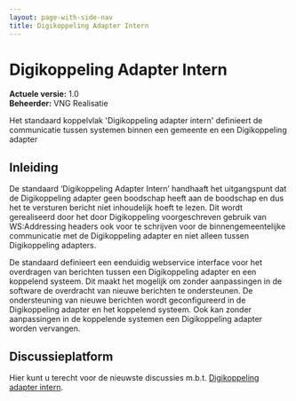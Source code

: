 ```yaml
---
layout: page-with-side-nav
title: Digikoppeling Adapter Intern
---
```

# Digikoppeling Adapter Intern

**Actuele versie:** 1.0  
**Beheerder:**  VNG Realisatie<br/>

Het standaard koppelvlak 'Digikoppeling adapter intern' definieert de communicatie tussen systemen binnen een gemeente en een Digikoppeling adapter

## Inleiding
De standaard ‘Digikoppeling Adapter Intern’ handhaaft het uitgangspunt dat de Digikoppeling adapter geen boodschap heeft aan de boodschap en dus het te versturen bericht niet inhoudelijk hoeft te lezen. Dit wordt gerealiseerd door het door Digikoppeling voorgeschreven gebruik van WS:Addressing headers ook voor te schrijven voor de binnengemeentelijke communicatie met de Digikoppeling adapter en niet alleen tussen Digikoppeling adapters.

De standaard definieert een eenduidig webservice interface voor het overdragen van berichten tussen een Digikoppeling adapter en een koppelend systeem. Dit maakt het mogelijk om zonder aanpassingen in de software de overdracht van nieuwe berichten te ondersteunen. De ondersteuning van nieuwe berichten wordt geconfigureerd in de Digikoppeling adapter en het koppelend systeem. Ook kan zonder aanpassingen in de koppelende systemen een Digikoppeling adapter worden vervangen.

## Discussieplatform

Hier kunt u terecht voor de nieuwste discussies m.b.t. [Digikoppeling adapter intern](https://github.com/VNG-Realisatie/StUF-Standaarden/labels/koppelvlak-dai).
